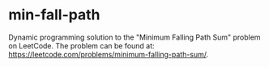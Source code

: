 # min-fall-path
Dynamic programming solution to the "Minimum Falling Path Sum" problem on LeetCode. The problem can be found at: https://leetcode.com/problems/minimum-falling-path-sum/.
